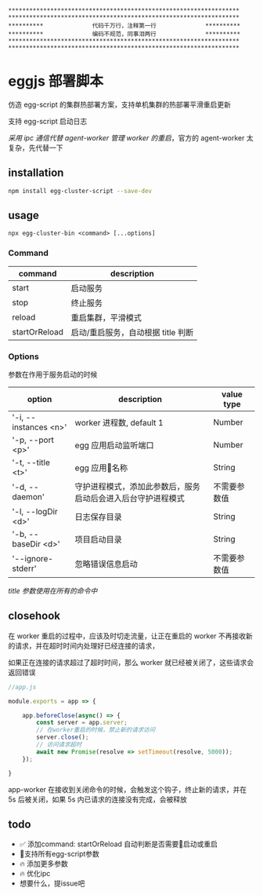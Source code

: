     ******************************************************************
    ******************************************************************
    **********              代码千万行，注释第一行              **********
    **********              编码不规范，同事泪两行              **********
    ******************************************************************
    ******************************************************************

# eggjs 部署脚本
仿造 egg-script 的集群热部署方案，支持单机集群的热部署平滑重启更新

支持 egg-script 启动日志

*采用 ipc 通信代替 agent-worker 管理 worker 的重启*，官方的 agent-worker 太复杂，先代替一下

## installation
```bash
npm install egg-cluster-script --save-dev
```

## usage
```
npx egg-cluster-bin <command> [...options]
```

### Command
|command|description|
|-------|-----------|
|start|启动服务|
|stop|终止服务|
|reload|重启集群，平滑模式|
|startOrReload|启动/重启服务，自动根据 title 判断|

### Options
参数在作用于服务启动的时候

|option|description|value type|
|------|-----------|-----|
|'-i,  --instances \<n\>'|worker 进程数, default 1|Number|
|'-p,  --port \<p\>'|egg 应用启动监听端口|Number|
|'-t,  --title \<t\>'|egg 应用名称|String|
|'-d,  --daemon'|守护进程模式，添加此参数后，服务启动后会进入后台守护进程模式|不需要参数值|
|'-l,  --logDir \<d\>'|日志保存目录|String|
|'-b,  --baseDir \<d\>'|项目启动目录|String|
|'--ignore-stderr'|忽略错误信息启动|不需要参数值|

*title 参数使用在所有的命令中*

## closehook
在 worker 重启的过程中，应该及时切走流量，让正在重启的 worker 不再接收新的请求，并在超时时间内处理好已经连接的请求，

如果正在连接的请求超过了超时时间，那么 worker 就已经被关闭了，这些请求会返回错误
```javascript
//app.js

module.exports = app => {

    app.beforeClose(async() => {
        const server = app.server;
        // 在worker重启的时候，禁止新的请求访问
        server.close();
        // 访问请求超时
        await new Promise(resolve => setTimeout(resolve, 5000));
    });

}

```
app-worker 在接收到关闭命令的时候，会触发这个钩子，终止新的请求，并在 5s 后被关闭，如果 5s 内已请求的连接没有完成，会被释放

## todo
- ✅ 添加command: startOrReload 自动判断是否需要启动或重启
- 支持所有egg-script参数
- 🔥 添加更多参数
- 🔥 优化ipc
- 想要什么，提issue吧
